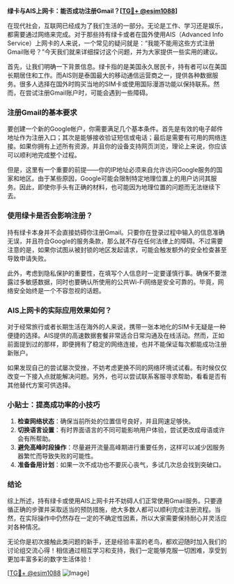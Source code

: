 **绿卡与AIS上网卡：能否成功注册Gmail？[[TG💪+ @esim1088](https://t.me/s/esim1088)]**

在现代社会，互联网已经成为了我们生活的一部分。无论是工作、学习还是娱乐，都需要通过网络来完成。对于那些持有绿卡或者在国外使用AIS（Advanced Info Service）上网卡的人来说，一个常见的疑问就是：“我能不能用这些方式注册Gmail账号？”今天我们就来详细探讨这个问题，并为大家提供一些实用的建议。

首先，让我们明确一下背景信息。绿卡指的是美国永久居民卡，持有者可以在美国长期居住和工作。而AIS则是泰国最大的移动通信运营商之一，提供各种数据服务。很多人选择在国外时购买当地的SIM卡或使用国际漫游功能以保持联系。然而，在尝试注册Gmail账户时，可能会遇到一些障碍。

### 注册Gmail的基本要求

要创建一个新的Google帐户，你需要满足几个基本条件。首先是有效的电子邮件地址作为注册入口；其次是能够接收验证短信或电话；最后是需要有可用的网络连接。如果你拥有上述所有资源，并且你的设备支持网页浏览，理论上来说，你应该可以顺利地完成整个过程。

但是，这里有一个重要的前提——你的IP地址必须来自允许访问Google服务的国家和地区。由于某些原因，Google可能会限制特定地理位置上的用户访问其服务。因此，即使你手头有正确的材料，也可能因为地理位置的问题而无法继续下去。

### 使用绿卡是否会影响注册？

持有绿卡本身并不会直接妨碍你注册Gmail。只要你在登录过程中输入的信息准确无误，并且符合Google的服务条款，那么就不存在任何法律上的障碍。不过需要注意的是，如果你试图从被封锁的地区发起请求，可能会触发额外的安全检查甚至导致申请失败。

此外，考虑到隐私保护的重要性，在填写个人信息时一定要谨慎行事。确保不要泄露过多敏感数据，同时也要确认所使用的公共Wi-Fi网络是安全可靠的。毕竟，网络安全始终是一个不容忽视的话题。

### AIS上网卡的实际应用效果如何？

对于经常旅行或者长期生活在海外的人来说，携带一张本地化的SIM卡无疑是一种便捷的选择。AIS提供的高速数据套餐非常适合日常沟通及在线活动。然而，正如前面提到过的那样，即便拥有了稳定的网络连接，也并不能保证每次都能成功注册新账户。

如果发现自己的尝试屡次受挫，不妨考虑更换不同的网络环境试试看。有时候仅仅改变一下接入点就能解决问题。另外，也可以尝试联系客服寻求帮助，看看是否有其他替代方案可供选择。

### 小贴士：提高成功率的小技巧

1. **检查网络状态**：确保当前所处的位置信号良好，并且网速足够快。
2. **切换语言设置**：有时界面语言的不同可能影响用户体验，尝试更改成母语或许会有所帮助。
3. **避免高峰时段操作**：尽量避开流量高峰期进行重要任务，这样可以减少因服务器繁忙而导致失败的可能性。
4. **准备备用计划**：如果一次不成功也不要灰心丧气，多试几次总会找到突破口。

### 结论

综上所述，持有绿卡或使用AIS上网卡并不妨碍人们正常使用Gmail服务。只要遵循正确的步骤并采取适当的预防措施，绝大多数人都可以顺利完成注册流程。当然，在实际操作中仍然存在一定的不确定性因素，所以大家需要保持耐心并灵活应对各种情况。

无论你是初次接触此类问题的新手，还是经验丰富的老鸟，都欢迎随时加入我们的讨论组交流心得！相信通过相互学习和支持，我们一定能够克服一切困难，享受到更加丰富多彩的数字生活体验！

[[TG💪+ @esim1088](https://t.me/s/esim1088) ![Image](https://i.postimg.cc/4NQfJmqS/Snipaste-2025-05-13-00-14-12.png)]